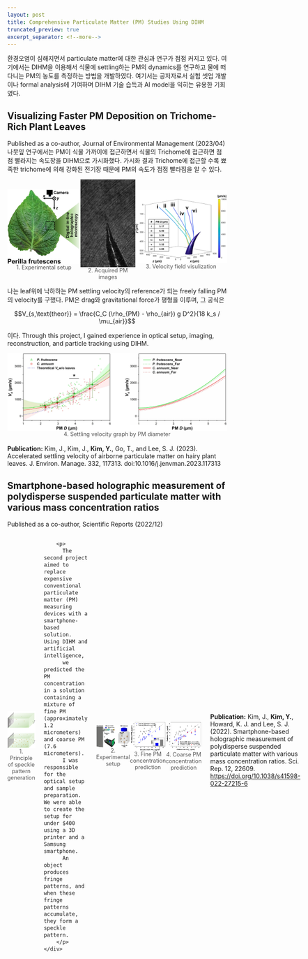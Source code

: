 ```yaml
---
layout: post
title: Comprehensive Particulate Matter (PM) Studies Using DIHM
truncated_preview: true
excerpt_separator: <!--more-->
---
```


<div class="message">
환경오염이 심해지면서 particulate matter에 대한 관심과 연구가 점점 커지고 있다. 여기에서는 DIHM을 이용해서 식물에 settling하는 PM의 dynamics를 연구하고 물에 떠다니는 PM의 농도를 측정하는 방법을 개발하였다. 여기서는 공저자로서 실험 셋업 개발이나 formal analysis에 기여하며 DIHM 기술 습득과 AI model을 익히는 유용한 기회였다.
</div>

## Visualizing Faster PM Deposition on Trichome-Rich Plant Leaves

Published as a co-author, Journal of Environmental Management (2023/04)
<br> 나뭇잎 연구에서는 PM이 식물 가까이에 접근하면서 식물의 Trichome에 접근하면 점점 빨라지는 속도장을 DIHM으로 가시화했다. 가시화 결과 Trichome에 접근할 수록 뾰족한 trichome에 의해 강화된 전기장 때문에 PM의 속도가 점점 빨라짐을 알 수 있다.

<div style="display: flex; justify-content: space-around; align-items: center;">
  <figure style="margin: 0; text-align: center;">
    <img src="/Research/figures/Leaf1.jpg" alt="Perilla leaf" style="width: 200px; height: auto; display: block; margin: 0 auto;">
    <figcaption style="font-size: 0.9em; color: #555;">1. Experimental setup</figcaption>
  </figure>
  <figure style="margin: 0; text-align: center;">
    <img src="/Research/figures/Leaf3.gif" alt="Acquired images" style="width: 150px; height: auto; display: block; margin: 0 auto;">
    <figcaption style="font-size: 0.9em; color: #555;">2. Acquired PM images</figcaption>
  </figure>
  <figure style="margin: 0; text-align: center;">
    <img src="/Research/figures/Leaf2.jpeg" alt="Velocity visualization" style="width: 250px; height: auto; display: block; margin: 0 auto;">
    <figcaption style="font-size: 0.9em; color: #555;">3. Velocity field visulization</figcaption>
  </figure>
</div>

나는 leaf위에 낙하하는 PM settling velocity의 reference가 되는 freely falling PM의 velocity를 구했다. PM은 drag와 gravitational force가 평형을 이루며,
그 공식은 <p> $$V_{s,\text{theor}} = \frac{C_C (\rho_{PM} - \rho_{air}) g D^2}{18 k_s / \mu_{air}}$$ </p> 이다. Through this project, I gained experience in optical setup, imaging, reconstruction, and particle tracking using DIHM.
<figure style="margin: 0; text-align: center;">
  <img src="/Research/figures/Leaf4.jpg" alt="Velocity distribution" style="width: auto; height: auto; display: block; margin: 0 auto;">
  <figcaption style="font-size: 0.9em; color: #555;">4. Settling velocity graph by PM diameter</figcaption>
</figure>
<br><b>Publication:</b> Kim, J., Kim, J., <b>Kim, Y.</b>, Go, T., and Lee, S. J. (2023). Accelerated settling velocity of airborne particulate matter on hairy plant leaves. J. Environ. Manage. 332, 117313. doi:10.1016/j.jenvman.2023.117313


## Smartphone-based holographic measurement of polydisperse suspended particulate matter with various mass concentration ratios

Published as a co-author, Scientific Reports (2022/12)
<br>
<div style="display: flex; justify-content: space-around; align-items: center; gap: 20px;">
    <figure style="margin: 0; text-align: center;">
      <img src="/Research/figures/smart1.jpeg" alt="Velocity distribution" style="width: 200; height: auto; display: block; margin: 0 auto;">
      <figcaption style="font-size: 0.9em; color: #555;">1. Principle of speckle pattern generation</figcaption>
    </figure>
    <div class="text">
        
        <p>
          The second project aimed to replace expensive conventional particulate matter (PM) measuring devices with a smartphone-based solution. Using DIHM and artificial intelligence,
          we predicted the PM concentration in a solution containing a mixture of fine PM (approximately 1.2 micrometers) and coarse PM (7.6 micrometers).
          I was responsible for the optical setup and sample preparation. We were able to create the setup for under $400 using a 3D printer and a Samsung smartphone.
          An object produces fringe patterns, and when these fringe patterns accumulate, they form a speckle pattern.
        </p>
    </div>
</div>


<div style="display: flex; justify-content: space-around; align-items: center;">
  <figure style="margin: 0; text-align: center;">
    <img src="/Research/figures/smart2.png" alt="Experimental setup" style="width: 220px; height: auto; display: block; margin: 0 auto;">
    <figcaption style="font-size: 0.9em; color: #555;">2. Experimental setup</figcaption>
  </figure>
  <figure style="margin: 0; text-align: center;">
    <img src="/Research/figures/smart3.png" alt="Fine PM concentration prediction" style="width: 150px; height: auto; display: block; margin: 0 auto;">
    <figcaption style="font-size: 0.9em; color: #555;">3. Fine PM concentration prediction</figcaption>
  </figure>
  <figure style="margin: 0; text-align: center;">
    <img src="/Research/figures/smart4.png" alt="Coarse PM concentration prediction" style="width: 150px; height: auto; display: block; margin: 0 auto;">
    <figcaption style="font-size: 0.9em; color: #555;">4. Coarse PM concentration prediction</figcaption>
  </figure>
</div>

<br><b>Publication:</b> Kim, J., <b>Kim, Y.</b>, Howard, K. J. and Lee, S. J. (2022). Smartphone-based holographic measurement of polydisperse suspended particulate matter with various mass concentration ratios. Sci. Rep. 12, 22609. https://doi.org/10.1038/s41598-022-27215-6

